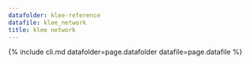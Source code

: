 ```yaml
---
datafolder: klee-reference
datafile: klee_network
title: klee network
---
```

{% include cli.md datafolder=page.datafolder datafile=page.datafile %}
